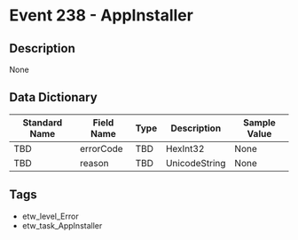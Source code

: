# Event 238 - AppInstaller

## Description
None

## Data Dictionary
|Standard Name|Field Name|Type|Description|Sample Value|
|---|---|---|---|---|
|TBD|errorCode|TBD|HexInt32|None|None|
|TBD|reason|TBD|UnicodeString|None|None|

## Tags
* etw_level_Error
* etw_task_AppInstaller